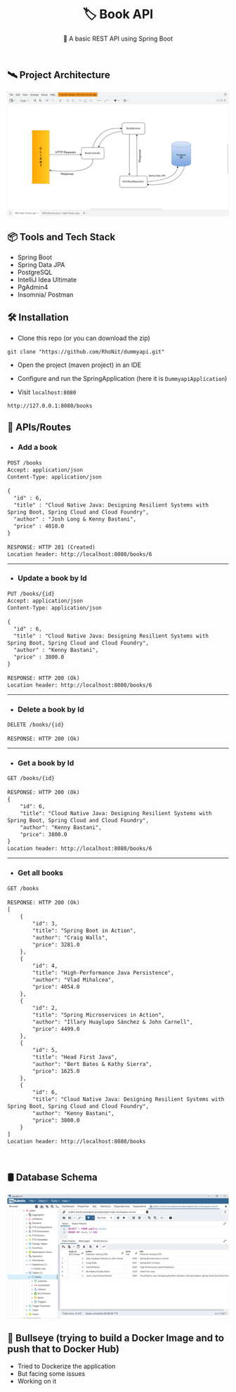 <h1 align="center">
  🏷️ Book API
</h1>

<p align="center"> 👀 A basic REST API using Spring Boot </p>

<br>

## 🛰 Project Architecture
![](./book-api-architecture.png "Architecture")
<br>

## 📦 Tools and Tech Stack
* Spring Boot
* Spring Data JPA
* PostgreSQL
* IntelliJ Idea Ultimate
* PgAdmin4
* Insomnia/ Postman


## 🛠 Installation

* Clone this repo (or you can download the zip)
```
git clone "https://github.com/RhoNit/dummyapi.git"
```

* Open the project (maven project) in an IDE

* Configure and run the SpringApplication (here it is ```DummyapiApplication```)

* Visit ```localhost:8080```
```
http://127.0.0.1:8080/books
```

## 🚀 APIs/Routes
* ### Add a book
```
POST /books
Accept: application/json
Content-Type: application/json

{
  "id" : 6,
  "title" : "Cloud Native Java: Designing Resilient Systems with Spring Boot, Spring Cloud and Cloud Foundry",
  "author" : "Josh Long & Kenny Bastani",
  "price" : 4010.0
}

RESPONSE: HTTP 201 (Created)
Location header: http://localhost:8080/books/6
```
<hr>

* ### Update a book by Id
```
PUT /books/{id}
Accept: application/json
Content-Type: application/json

{
  "id" : 6,
  "title" : "Cloud Native Java: Designing Resilient Systems with Spring Boot, Spring Cloud and Cloud Foundry",
  "author" : "Kenny Bastani",
  "price" : 3800.0
}

RESPONSE: HTTP 200 (Ok)
Location header: http://localhost:8080/books/6
```
<hr>

* ### Delete a book by Id
```
DELETE /books/{id}

RESPONSE: HTTP 200 (Ok)
```
<hr>

* ### Get a book by Id
```
GET /books/{id}

RESPONSE: HTTP 200 (Ok)
{
    "id": 6,
    "title": "Cloud Native Java: Designing Resilient Systems with Spring Boot, Spring Cloud and Cloud Foundry",
    "author": "Kenny Bastani",
    "price": 3800.0
}
Location header: http://localhost:8080/books/6
```
<hr>

* ### Get all books
```
GET /books

RESPONSE: HTTP 200 (Ok)
[
    {
        "id": 3,
        "title": "Spring Boot in Action",
        "author": "Craig Walls",
        "price": 3281.0
    },
    {
        "id": 4,
        "title": "High-Performance Java Persistence",
        "author": "Vlad Mihalcea",
        "price": 4054.0
    },
    {
        "id": 2,
        "title": "Spring Microservices in Action",
        "author": "Illary Huaylupo Sánchez & John Carnell",
        "price": 4499.0
    },
    {
        "id": 5,
        "title": "Head First Java",
        "author": "Bert Bates & Kathy Sierra",
        "price": 1625.0
    },
    {
        "id": 6,
        "title": "Cloud Native Java: Designing Resilient Systems with Spring Boot, Spring Cloud and Cloud Foundry",
        "author": "Kenny Bastani",
        "price": 3800.0
    }
]
Location header: http://localhost:8080/books
```
<br>

## 🛢️ Database Schema
![](./postgres-books.png "DB Table")
<br>

## 🎯 Bullseye (trying to build a Docker Image and to push that to Docker Hub)
- Tried to Dockerize the application
- But facing some issues
- Working on it
